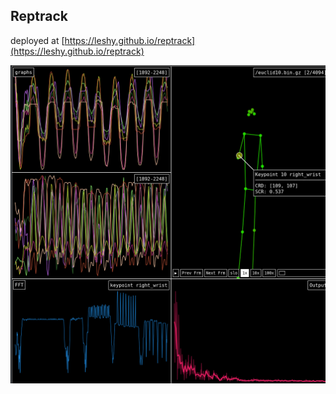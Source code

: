 ## Reptrack

deployed at [https://leshy.github.io/reptrack](https://leshy.github.io/reptrack)

![screenshot](./screenshot.png)

